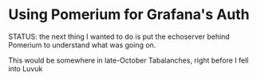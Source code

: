 # Using Pomerium for Grafana's Auth

STATUS: the next thing I wanted to do is put the echoserver behind Pomerium to understand what was going on.

This would be somewhere in late-October Tabalanches, right before I fell into Luvuk
